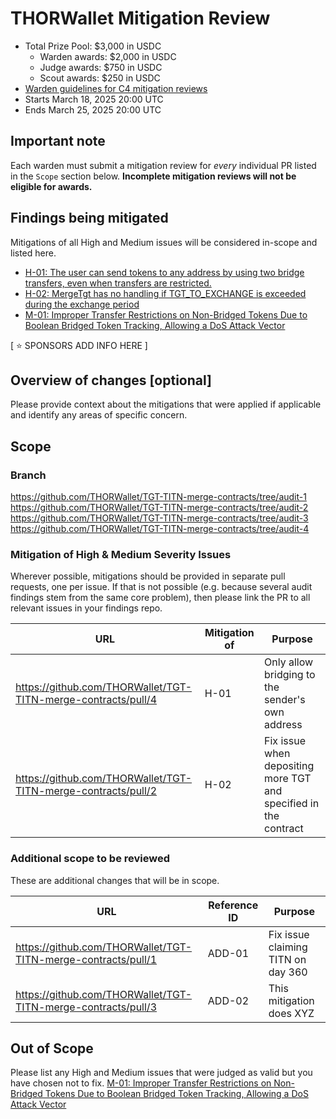 # THORWallet Mitigation Review
- Total Prize Pool: $3,000 in USDC
  - Warden awards: $2,000 in USDC
  - Judge awards: $750 in USDC
  - Scout awards: $250 in USDC
- [Warden guidelines for C4 mitigation reviews](https://code4rena.notion.site/Guidelines-for-C4-mitigation-reviews-ed10fc5cfbf640bd8dcec66f38b343c4)
- Starts March 18, 2025 20:00 UTC 
- Ends March 25, 2025 20:00 UTC 

## Important note 

Each warden must submit a mitigation review for *every* individual PR listed in the `Scope` section below. **Incomplete mitigation reviews will not be eligible for awards.**

## Findings being mitigated

Mitigations of all High and Medium issues will be considered in-scope and listed here.

- [H-01: The user can send tokens to any address by using two bridge transfers, even when transfers are restricted.](https://code4rena.com/evaluate/2025-02-thorwallet/findings/S-391)
- [H-02: MergeTgt has no handling if TGT_TO_EXCHANGE is exceeded during the exchange period](https://code4rena.com/evaluate/2025-02-thorwallet/findings/S-171)
- [M-01: Improper Transfer Restrictions on Non-Bridged Tokens Due to Boolean Bridged Token Tracking, Allowing a DoS Attack Vector](https://code4rena.com/evaluate/2025-02-thorwallet/findings/S-125)

[ ⭐️ SPONSORS ADD INFO HERE ]

## Overview of changes [optional]

Please provide context about the mitigations that were applied if applicable and identify any areas of specific concern. 

## Scope

### Branch
https://github.com/THORWallet/TGT-TITN-merge-contracts/tree/audit-1
https://github.com/THORWallet/TGT-TITN-merge-contracts/tree/audit-2
https://github.com/THORWallet/TGT-TITN-merge-contracts/tree/audit-3
https://github.com/THORWallet/TGT-TITN-merge-contracts/tree/audit-4

### Mitigation of High & Medium Severity Issues
Wherever possible, mitigations should be provided in separate pull requests, one per issue. If that is not possible (e.g. because several audit findings stem from the same core problem), then please link the PR to all relevant issues in your findings repo. 

| URL | Mitigation of | Purpose | 
| ----------- | ------------- | ----------- |
| https://github.com/THORWallet/TGT-TITN-merge-contracts/pull/4 | H-01 | Only allow bridging to the sender's own address | (F-9)
| https://github.com/THORWallet/TGT-TITN-merge-contracts/pull/2 | H-02 | Fix issue when depositing more TGT and specified in the contract | (F-6)


### Additional scope to be reviewed
These are additional changes that will be in scope.

| URL | Reference ID | Purpose | 
| ----------- | ------------- | ----------- |
| https://github.com/THORWallet/TGT-TITN-merge-contracts/pull/1 | ADD-01 | Fix issue claiming TITN on day 360 | (F-3)
| https://github.com/THORWallet/TGT-TITN-merge-contracts/pull/3 | ADD-02 | This mitigation does XYZ | (F-4) 


## Out of Scope

Please list any High and Medium issues that were judged as valid but you have chosen not to fix.
[M-01: Improper Transfer Restrictions on Non-Bridged Tokens Due to Boolean Bridged Token Tracking, Allowing a DoS Attack Vector](https://code4rena.com/evaluate/2025-02-thorwallet/findings/S-125)
